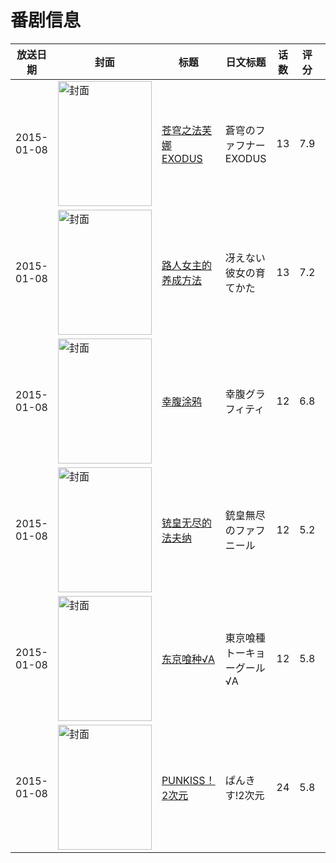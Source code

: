 # 番剧信息

|放送日期|封面|标题|日文标题|话数|评分|评分人数|
|---|---|---|---|---|---|---|
|2015-01-08|<img src="//lain.bgm.tv/pic/cover/c/c0/98/60901_X9O9i.jpg" alt="封面" style="width:150px;height:200px;object-fit:cover;">|[苍穹之法芙娜 EXODUS](https://bangumi.tv/subject/60901)|蒼穹のファフナー EXODUS|13|7.9|1365人评分|
|2015-01-08|<img src="//lain.bgm.tv/pic/cover/c/6b/01/100403_R8KN2.jpg" alt="封面" style="width:150px;height:200px;object-fit:cover;">|[路人女主的养成方法](https://bangumi.tv/subject/100403)|冴えない彼女の育てかた|13|7.2|15299人评分|
|2015-01-08|<img src="//lain.bgm.tv/pic/cover/c/58/e7/105969_ztS2V.jpg" alt="封面" style="width:150px;height:200px;object-fit:cover;">|[幸腹涂鸦](https://bangumi.tv/subject/105969)|幸腹グラフィティ|12|6.8|1835人评分|
|2015-01-08|<img src="//lain.bgm.tv/pic/cover/c/ef/67/106981_yuyn8.jpg" alt="封面" style="width:150px;height:200px;object-fit:cover;">|[铳皇无尽的法夫纳](https://bangumi.tv/subject/106981)|銃皇無尽のファフニール|12|5.2|1857人评分|
|2015-01-08|<img src="//lain.bgm.tv/pic/cover/c/32/73/115292_RnE82.jpg" alt="封面" style="width:150px;height:200px;object-fit:cover;">|[东京喰种√A](https://bangumi.tv/subject/115292)|東京喰種トーキョーグール √A|12|5.8|6237人评分|
|2015-01-08|<img src="//lain.bgm.tv/pic/cover/c/f0/77/116867_94tNh.jpg" alt="封面" style="width:150px;height:200px;object-fit:cover;">|[PUNKISS！2次元](https://bangumi.tv/subject/116867)|ぱんきす!2次元|24|5.8|35人评分|
